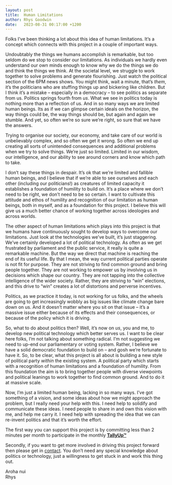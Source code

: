 ```yaml
---
layout: post
title:  Human Limitations
author: Rhys Goodwin
date:   2023-08-31 00:17:00 +1200
---
```

Folks I’ve been thinking a lot about this idea of human limitations. It’s a concept which connects with this project in a couple of important ways. 

Undoubtably the things we humans accomplish is remarkable, but too seldom do we stop to consider our limitations. As individuals we hardly even understand our own minds enough to know why we do the things we do and think the things we think. At the societal level, we struggle to work together to solve problems and generate flourishing.  Just watch the political section of the 6PM news shows. You might think, wait a minute, that’s *them*, it’s the politicians who are stuffing things up and bickering like children. But I think it’s a mistake – especially in a democracy – to see politics as separate from us. Politics springs fourth from *us*. What we see in politics today is nothing more than a reflection of us. And in so many ways we are limited human beings. Its as if we can glimpse certain ideals on the horizon, the way things could be, the way things should be, but again and again we stumble. And yet, so often we’re so sure we’re right, so sure that we have the answers.

Trying to organise our society, our economy, and take care of our world is unbelievably complex, and so often we get it wrong. So often we end up creating all sorts of unintended consequences and additional problems when we try to solve things. We’re just so limited. Limited in our wisdom, our intelligence, and our ability to see around corners and know which path to take.  

I don’t say these things in despair. It’s ok that we’re limited and fallible human beings, and I believe that if we’re able to see ourselves and each other (including our politicians!) as creatures of limited capacity it establishes a foundation of humility to build on. It’s a place where we don’t need to be right, we don’t need to be so certain. I want to cultivate this attitude and ethos of humility and recognition of our limitation as human beings, both in myself, and as a foundation for this project. I believe this will give us a much better chance of working together across ideologies and across worlds. 

The other aspect of human limitations which plays into this project is that we humans have continuously sought to develop ways to overcome our limitations. Just look at the technologies we’ve built, it’s just staggering.  We’ve certainly developed a lot of political technology. As often as we get frustrated by parliament and the public service, it really is quite a remarkable machine. But the way we direct that machine is reaching the end of its useful life. By that I mean, the way current political parties operate is not fit for purpose. They are not striving to find common ground and bring people together. They are not working to empower us by involving us in decisions which shape our country. They are not tapping into the collective intelligence of the wider society. Rather, they are striving to “win” elections, and this drive to “win” creates a lot of distortions and perverse incentives.

Politics, as we practice it today, is not working for us folks, and the wheels are going to get increasingly wobbly as big issues like climate change bare down on us. And it doesn’t matter where you sit on that issue – it’s a massive issue either because of its effects and their consequences, or because of the policy which it is driving. 

So, what to do about politics then? Well, it’s now on *us*, you and me, to develop new political technology which better serves us. I want to be clear here folks, I’m not talking about something radical. I’m not suggesting we need to up-end our parliamentary or voting system. Rather, I believe we have a solid democratic foundation to build on – and gosh we’re fortunate to have it. So, to be clear, what this project is all about is building a new style of political party *within* the existing system. A political party which starts with a recognition of human limitations and a foundation of humility. From this foundation the aim is to bring together people with diverse viewpoints and political leanings to work together to find common ground. And to do it at massive scale. 

Now, I’m just a limited human being, lacking in so many ways. I’ve got something of a vision, and some ideas about how we might approach the problem, but I really need your help with this. I need help to solidify and communicate these ideas. I need people to share in and own this vision with me, and help me carry it. I need help with spreading the idea that we can re-invent politics and that it’s worth the effort. 

The first way you can support this project is by committing less than 2 minutes per month to participate in the monthly [**TallyUp™**]({{site.data.urls.join}})

Secondly, if you want to get more involved in driving this project forward then please get in [contact]({{site.data.urls.contact}}). You don’t need any special knowledge about politics or technology, just a willingness to get stuck in and work this thing out. 

Aroha nui   
Rhys